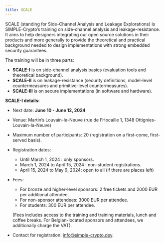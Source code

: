 ```yaml
---
title: SCALE
---
```


SCALE (standing for Side-Channel Analysis and Leakage Explorations) is
SIMPLE-Crypto’s training on side-channel analysis and leakage-resistance.  It
aims to help designers integrating our open source solutions in their products
and more generally to provide the theoretical and practical background needed
to design implementations with strong embedded security guarantees.

The training will be in three parts:

* **SCALE-I** is on side-channel analysis basics (evaluation tools and theoretical background).
* **SCALE-II** is on leakage-resistance (security definitions, model-level countermeasures and primitive-level countermeasures).
* **SCALE-III** is on secure implementations (in software and hardware).

**SCALE-I details:**

* Next date: **June 10 - June 12, 2024**
* Venue: Martin’s Louvain-le-Neuve (rue de l'Hocaille 1, 1348 Ottignies-Louvain-la-Neuve)
* Maximum number of participants: 20 (registration on a first-come, first-served basis).
* Registration dates:
    - Until March 1, 2024 : only sponsors.
    - March 1, 2024 to April 15, 2024 : non-student registrations.
    - April 15, 2024 to May 9, 2024: open to all (if there are places left)
* Fees:
    - For bronze and higher-level sponsors: 2 free tickets and 2000 EUR per additional attendee.
    - For non-sponsor attendees: 3000 EUR per attendee.
    - For students: 300 EUR per attendee.

    (Fees includes access to the training and training materials, lunch and
    coffee breaks. For Belgian-located sponsors and attendees, we additionally
    charge the VAT).
* Contact for registration: [info@simple-crypto.dev](mailto:info@simple-crypto.dev).

